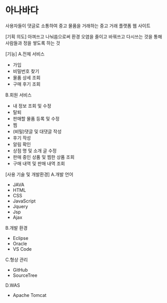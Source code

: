 # 아나바다
사용자들이 댓글로 소통하여 중고 물품을 거래하는 중고 거래 플랫폼 웹 사이트


[기획 의도]
아껴쓰고 나눠씀으로써 환경 오염을 줄이고 바꿔쓰고 다시쓰는 것을 통해 사람들과 정을 쌓도록 하는 것


[기능]
A.전체 서비스
- 가입 
- 비밀번호 찾기
- 물품 상세 조회 
- 구매 후기 조회 

B.회원 서비스
- 내 정보 조회 및 수정
- 탈퇴 
- 판매할 물품 등록 및 수정
- 찜
- (비밀)댓글 및 대댓글 작성
- 후기 작성
- 알림 확인
- 상점 명 및 소개 글 수정
- 판매 중인 상품 및 찜한 상품 조회
- 구매 내역 및 판매 내역 조회


[사용 기술 및 개발환경]
A.개발 언어
- JAVA
- HTML
- CSS
- JavaScript
- Jquery
- Jsp
- Ajax

B.개발 환경
- Eclipse
- Oracle
- VS Code

C.형상 관리
- GitHub
- SourceTree

D.WAS
- Apache Tomcat
